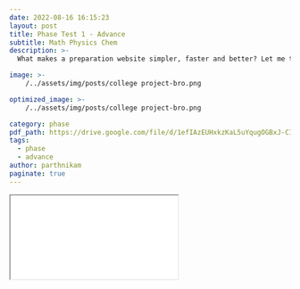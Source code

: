 ```yaml
---
date: 2022-08-16 16:15:23
layout: post
title: Phase Test 1 - Advance
subtitle: Math Physics Chem
description: >-
  What makes a preparation website simpler, faster and better? Let me tell you ... 

image: >-
    /../assets/img/posts/college project-bro.png

optimized_image: >-
    /../assets/img/posts/college project-bro.png

category: phase 
pdf_path: https://drive.google.com/file/d/1efIAzEUHxkzKaL5uYqugOGBxJ-CIIhfu/preview?usp=drive_link
tags:
  - phase
  - advance
author: parthnikam
paginate: true
---
```


<iframe class="embed-pdf" src="{{ page.pdf_path }}#toolbar=0" seamless="seamless" scrolling="no" style="overflow:hidden"></iframe>



